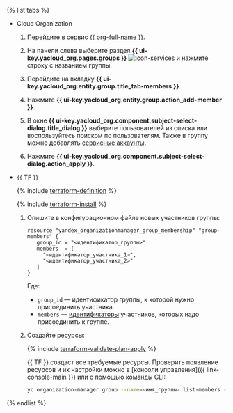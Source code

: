 {% list tabs %}

- Cloud Organization

    1. Перейдите в сервис [{{ org-full-name }}]({{link-org-main}}).

    1. На панели слева выберите раздел **{{ ui-key.yacloud_org.pages.groups }}** ![icon-services](../../_assets/organization/icon-groups.svg) и нажмите строку с названием группы.

    1. Перейдите на вкладку **{{ ui-key.yacloud_org.entity.group.title_tab-members }}**.

    1. Нажмите **{{ ui-key.yacloud_org.entity.group.action_add-member }}**.

    1. В окне **{{ ui-key.yacloud_org.component.subject-select-dialog.title_dialog }}** выберите пользователей из списка или воспользуйтесь поиском по пользователям. Также в группу можно добавлять [сервисные аккаунты](../../iam/concepts/users/service-accounts.md).

    1. Нажмите **{{ ui-key.yacloud_org.component.subject-select-dialog.action_apply }}**.

- {{ TF }}

  {% include [terraform-definition](../../_tutorials/terraform-definition.md) %}

  {% include [terraform-install](../../_includes/terraform-install.md) %}

  1. Опишите в конфигурационном файле новых участников группы:

     ```hcl
     resource "yandex_organizationmanager_group_membership" "group-members" {
        group_id = "<идентификатор_группы>"
        members  = [
          "<идентификатор_участника_1>",
          "<идентификатор_участника_2>"
        ]
     }
     ```

     Где:

     * `group_id` — идентификатор группы, к которой нужно присоединить участника.
     * `members` — [идентификаторы](../../organization/operations/users-get.md) участников, которых надо присоединить к группе.

  1. Создайте ресурсы:

      {% include [terraform-validate-plan-apply](../../_tutorials/terraform-validate-plan-apply.md) %}
      
      {{ TF }} создаст все требуемые ресурсы. Проверить появление ресурсов и их настройки можно в [консоли управления]({{ link-console-main }}) или с помощью команды [CLI](../../cli/quickstart.md):

      ```bash
      yc organization-manager group --name=<имя_группы> list-members --organization-id=<идентификатор_организации>
      ```

{% endlist %}